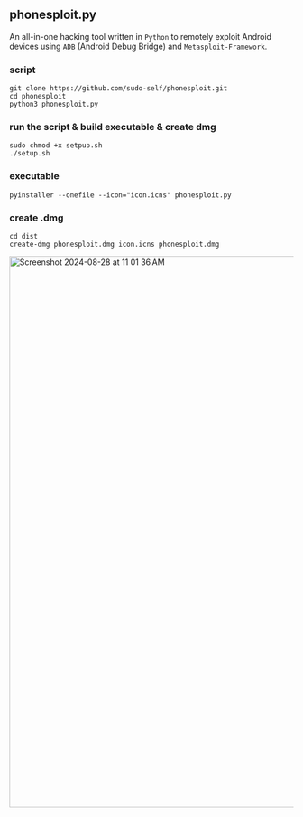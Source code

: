 ## phonesploit.py

An all-in-one hacking tool written in `Python` to remotely exploit Android devices using `ADB` (Android Debug Bridge) and `Metasploit-Framework`.

### script

```
git clone https://github.com/sudo-self/phonesploit.git
cd phonesploit
python3 phonesploit.py
```

### run the script & build executable & create dmg

```
sudo chmod +x setpup.sh
./setup.sh
```

### executable

```
pyinstaller --onefile --icon="icon.icns" phonesploit.py
```
### create .dmg

```
cd dist
create-dmg phonesploit.dmg icon.icns phonesploit.dmg
```
<img width="976" alt="Screenshot 2024-08-28 at 11 01 36 AM" src="https://github.com/user-attachments/assets/ac194b78-5f62-49c5-b3a8-c182b201f8a8">

